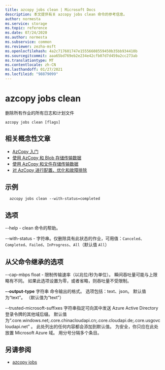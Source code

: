 ```yaml
---
title: azcopy jobs clean | Microsoft Docs
description: 本文提供有关 azcopy jobs clean 命令的参考信息。
author: normesta
ms.service: storage
ms.topic: reference
ms.date: 07/24/2020
ms.author: normesta
ms.subservice: common
ms.reviewer: zezha-msft
ms.openlocfilehash: 4a2c717601747e15556608559450b35bb934410b
ms.sourcegitcommit: aaa65bd769eb2e234e42cfb07d7d459a2cc273ab
ms.translationtype: MT
ms.contentlocale: zh-CN
ms.lasthandoff: 01/27/2021
ms.locfileid: "98879099"
---
```

# <a name="azcopy-jobs-clean"></a>azcopy jobs clean

删除所有作业的所有日志和计划文件

```
azcopy jobs clean [flags]
```

## <a name="related-conceptual-articles"></a>相关概念性文章

- [AzCopy 入门](storage-use-azcopy-v10.md)
- [使用 AzCopy 和 Blob 存储传输数据](./storage-use-azcopy-v10.md#transfer-data)
- [使用 AzCopy 和文件存储传输数据](storage-use-azcopy-files.md)
- [对 AzCopy 进行配置、优化和故障排除](storage-use-azcopy-configure.md)

## <a name="examples"></a>示例

```
  azcopy jobs clean --with-status=completed
```

## <a name="options"></a>选项

--help - clean 命令的帮助。

--with-status - 字符串。仅删除具有此状态的作业，可用值：`Canceled`、`Completed`、`Failed`、`InProgress`、`All`（默认值 `All`）

## <a name="options-inherited-from-parent-commands"></a>从父命令继承的选项

--cap-mbps float - 限制传输速率（以兆位/秒为单位）。 瞬间吞吐量可能与上限略有不同。 如果此选项设置为零，或者省略，则吞吐量不受限制。

**--output-type** 字符串   命令输出的格式。 选项包括：text、json。 默认值为“text”。 （默认值为“text”）

--trusted-microsoft-suffixes 字符串指定可向其中发送 Azure Active Directory 登录令牌的其他域后缀。  默认值为“.core.windows.net;.core.chinacloudapi.cn;.core.cloudapi.de;.core.usgovcloudapi.net” 。 此处列出的任何内容都会添加到默认值。 为安全，你只应在此处放置 Microsoft Azure 域。 用分号分隔多个条目。

## <a name="see-also"></a>另请参阅

- [azcopy jobs](storage-ref-azcopy-jobs.md)
